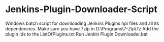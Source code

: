 # Jenkins-Plugin-Downloader-Script
Windows batch script for downloading Jenkins Plugins hpi files and all its dependencies. 
Make sure you have 7zip in D:\Programs\7-Zip\7z
Add the plugin Ids to the ListOfPlugins.txt
Run Jenkin Plugin Downloader.bat
